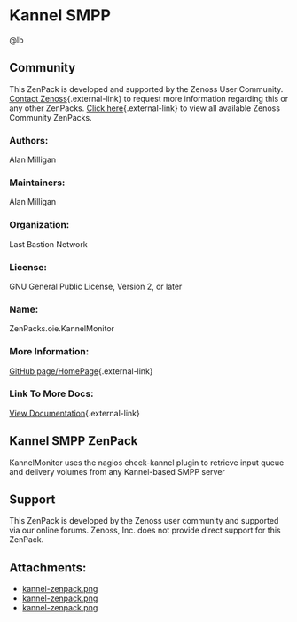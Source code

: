 # Kannel SMPP

@lb[](img/zenpack-kannel-zenpack.png)

## Community

This ZenPack is developed and supported by the Zenoss User Community.
[Contact Zenoss](https://tryit.zenoss.com/zenpack-contact/){.external-link} to
request more information regarding this or any other ZenPacks. [Click here](https://zenoss.com/product/zenpacks?f%5B0%5D=im_field_zenpack_category:1021){.external-link} to
view all available Zenoss Community ZenPacks.

### Authors:

Alan Milligan

### Maintainers:

Alan Milligan

### Organization:

Last Bastion Network

### License:

GNU General Public License, Version 2, or later

### Name:

ZenPacks.oie.KannelMonitor

### More Information:

[GitHub page/HomePage](http://pypi.python.org/pypi/ZenPacks.oie.KannelMonitor/){.external-link}

### Link To More Docs:

[View Documentation](http://community.zenoss.org/docs/DOC-10266){.external-link}

## Kannel SMPP ZenPack

KannelMonitor uses the nagios check-kannel plugin to retrieve input
queue and delivery volumes from any Kannel-based SMPP server

## Support

This ZenPack is developed by the Zenoss user community and supported via
our online forums. Zenoss, Inc. does not provide direct support for this
ZenPack.

## Attachments:

-   [kannel-zenpack.png](img/zenpack-kannel-zenpack.png)
-   [kannel-zenpack.png](img/zenpack-kannel-zenpack.png)
-   [kannel-zenpack.png](img/zenpack-kannel-zenpack.png)

